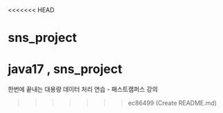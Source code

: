 <<<<<<< HEAD
# sns_project
java17 , sns_project
=======
한번에 끝내는 대용량 데이터 처리 연습 -  패스트캠퍼스 강의
>>>>>>> ec86499 (Create README.md)
